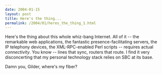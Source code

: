 ```yaml
---
date: 2004-01-15
layout: post
title: Here's the thing...
permalink: /2004/01/heres_the_thing_1.html
---
```


Here's the thing about this whole whiz-bang Internet. All of it -- the remarkable web applications, the fantastic presence-facilitating servers, the IP telephony devices, the XML-RPC-enabled Perl scripts -- requires actual _connectivity_. You know -- lines that sync, routers that route. I find it very disconcerting that my personal technology stack relies on SBC at its base.

Damn you, Gilder, where's my fiber?